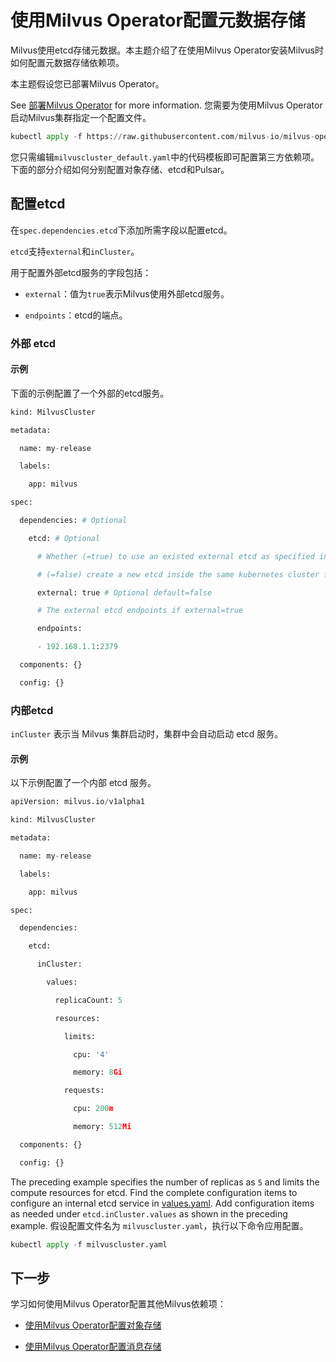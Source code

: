 使用Milvus Operator配置元数据存储
========================

Milvus使用etcd存储元数据。本主题介绍了在使用Milvus Operator安装Milvus时如何配置元数据存储依赖项。

本主题假设您已部署Milvus Operator。

See [部署Milvus Operator](https://milvus.io/docs/v2.2.x/install_cluster-milvusoperator.md) for more information. 
您需要为使用Milvus Operator启动Milvus集群指定一个配置文件。

```python
kubectl apply -f https://raw.githubusercontent.com/milvus-io/milvus-operator/main/config/samples/milvuscluster_default.yaml

```

您只需编辑`milvuscluster_default.yaml`中的代码模板即可配置第三方依赖项。下面的部分介绍如何分别配置对象存储、etcd和Pulsar。

配置etcd
------

在`spec.dependencies.etcd`下添加所需字段以配置etcd。

`etcd`支持`external`和`inCluster`。

用于配置外部etcd服务的字段包括：

* `external`：值为`true`表示Milvus使用外部etcd服务。

* `endpoints`：etcd的端点。

### 外部 etcd

#### 示例

下面的示例配置了一个外部的etcd服务。

```python
kind: MilvusCluster

metadata:

  name: my-release

  labels:

    app: milvus

spec:

  dependencies: # Optional

    etcd: # Optional

      # Whether (=true) to use an existed external etcd as specified in the field endpoints or 

      # (=false) create a new etcd inside the same kubernetes cluster for milvus.

      external: true # Optional default=false

      # The external etcd endpoints if external=true

      endpoints:

      - 192.168.1.1:2379

  components: {}

  config: {}

```

### 内部etcd

`inCluster` 表示当 Milvus 集群启动时，集群中会自动启动 etcd 服务。

#### 示例

以下示例配置了一个内部 etcd 服务。

```python
apiVersion: milvus.io/v1alpha1

kind: MilvusCluster

metadata:

  name: my-release

  labels:

    app: milvus

spec:

  dependencies:

    etcd:

      inCluster:

        values:

          replicaCount: 5

          resources:

            limits: 

              cpu: '4'

              memory: 8Gi

            requests:

              cpu: 200m

              memory: 512Mi

  components: {}

  config: {}              

```

The preceding example specifies the number of replicas as `5` and limits the compute resources for etcd.
Find the complete configuration items to configure an internal etcd service in [values.yaml](https://github.com/bitnami/charts/blob/ba6f8356e725a8342fe738a3b73ae40d5488b2ad/bitnami/etcd/values.yaml). Add configuration items as needed under `etcd.inCluster.values` as shown in the preceding example.
假设配置文件名为 `milvuscluster.yaml`，执行以下命令应用配置。

```python
kubectl apply -f milvuscluster.yaml

```

下一步
---

学习如何使用Milvus Operator配置其他Milvus依赖项：

* [使用Milvus Operator配置对象存储](object_storage_operator.md)

* [使用Milvus Operator配置消息存储](message_storage_operator.md)
